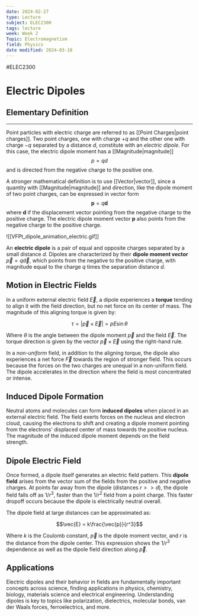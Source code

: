 ```yaml
---
date: 2024-02-27
type: Lecture
subject: ELEC2300
tags: lecture
week: Week 2
Topic: Electromagnetism
field: Physics
date modified: 2024-03-18
---
```


#ELEC2300

# Electric Dipoles

## Elementary Definition
---
Point particles with electric charge are referred to as [[Point Charges|point charges]]. Two point charges, one with charge $+q$ and the other one with charge $-q$ separated by a distance $d$, constitute with an *electric dipole*. For this case, the electric dipole moment has a [[Magnitude|magnitude]]
$$
p=qd
$$
and is directed from the negative charge to the positive one.

A stronger mathematical definition is to use [[Vector|vector]], since a quantity with [[Magnitude|magnitude]] and direction, like the dipole moment of two point charges, can be expressed in vector form
$$
\mathbf{p} = q\mathbf{d}
$$
where $\mathbf{d}$ if the displacement vector pointing from the negative charge to the positive charge. The electric dipole moment vector $\mathbf{p}$ also points from the negative charge to the positive charge.

![[VFPt_dipole_animation_electric.gif]]

An **electric dipole** is a pair of equal and opposite charges separated by a small distance $d$. Dipoles are characterized by their **dipole moment vector** $\vec{p} = q\vec{d}$, which points from the negative to the positive charge, with magnitude equal to the charge $q$ times the separation distance $d$. 

## Motion in Electric Fields
In a uniform external electric field $\vec{E}$, a dipole experiences a **torque** tending to align it with the field direction, but no net force on its center of mass. The magnitude of this aligning torque is given by:

$$\tau = |\vec{p} \times \vec{E}| = pE \sin \theta$$

Where $\theta$ is the angle between the dipole moment $\vec{p}$ and the field $\vec{E}$. The torque direction is given by the vector $\vec{p} \times \vec{E}$ using the right-hand rule.

In a *non-uniform* field, in addition to the aligning torque, the dipole also experiences a net force $\vec{F}$ towards the region of stronger field. This occurs because the forces on the two charges are unequal in a non-uniform field. The dipole accelerates in the direction where the field is most concentrated or intense.

## Induced Dipole Formation
Neutral atoms and molecules can form **induced dipoles** when placed in an external electric field. The field exerts forces on the nucleus and electron cloud, causing the electrons to shift and creating a dipole moment pointing from the electrons' displaced center of mass towards the positive nucleus. The magnitude of the induced dipole moment depends on the field strength.

## Dipole Electric Field
Once formed, a dipole itself generates an electric field pattern. This **dipole field** arises from the vector sum of the fields from the positive and negative charges. At points far away from the dipole (distances $r >> d$), the dipole field falls off as $1/r^3$, faster than the $1/r^2$ field from a point charge. This faster dropoff occurs because the dipole is electrically neutral overall.

The dipole field at large distances can be approximated as:

$$\vec{E} = k\frac{\vec{p}}{r^3}$$

Where $k$ is the Coulomb constant, $\vec{p}$ is the dipole moment vector, and $r$ is the distance from the dipole center. This expression shows the $1/r^3$ dependence as well as the dipole field direction along $\vec{p}$.

## Applications
Electric dipoles and their behavior in fields are fundamentally important concepts across science, finding applications in physics, chemistry, biology, materials science and electrical engineering. Understanding dipoles is key to topics like polarization, dielectrics, molecular bonds, van der Waals forces, ferroelectrics, and more.


